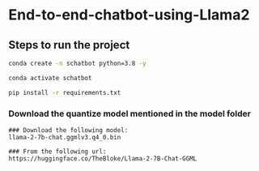 # End-to-end-chatbot-using-Llama2


## Steps to run the project

```bash
conda create -n schatbot python=3.8 -y
```
```bash
conda activate schatbot
```


```bash
pip install -r requirements.txt
```

### Download the quantize model mentioned in the model folder

```
### Download the following model:
llama-2-7b-chat.ggmlv3.q4_0.bin

### From the following url:
https://huggingface.co/TheBloke/Llama-2-7B-Chat-GGML

```